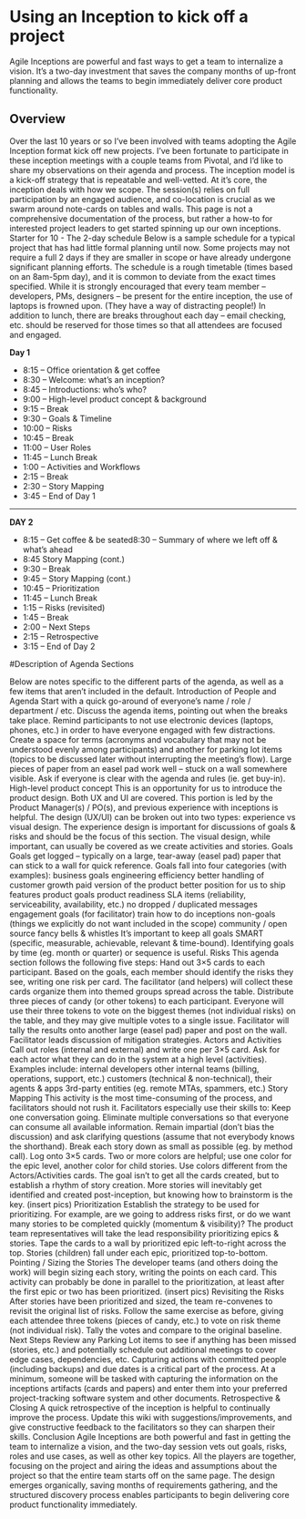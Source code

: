 # Using an Inception to kick off a project

Agile Inceptions are powerful and fast ways to get a team to internalize a vision. It’s a two-day investment that saves the company months of up-front planning and allows the teams to begin immediately deliver core product functionality.

## Overview
Over the last 10 years or so I’ve been involved with teams adopting the Agile Inception format kick off new projects. I’ve been fortunate to participate in these inception meetings with a couple teams from Pivotal, and I’d like to share my observations on their agenda and process.
The inception model is a kick-off strategy that is repeatable and well-vetted. At it’s core, the inception deals with how we scope. The session(s) relies on full participation by an engaged audience, and co-location is crucial as we swarm around note-cards on tables and walls.
This page is not a comprehensive documentation of the process, but rather a how-to for interested project leaders to get started spinning up our own inceptions. 
Starter for 10 - The 2-day schedule
Below is a sample schedule for a typical project that has had little formal planning until now. Some projects may not require a full 2 days if they are smaller in scope or have already undergone significant planning efforts. The schedule is a rough timetable (times based on an 8am-5pm day), and it is common to deviate from the exact times specified.
While it is strongly encouraged that every team member – developers, PMs, designers – be present for the entire inception, the use of laptops is frowned upon. (They have a way of distracting people!) In addition to lunch, there are breaks throughout each day – email checking, etc. should be reserved for those times so that all attendees are focused and engaged.

 **Day 1**
* 8:15 – Office orientation & get coffee
* 8:30 – Welcome: what’s an inception?
* 8:45 – Introductions: who’s who?
* 9:00 – High-level product concept & background
* 9:15 – Break
* 9:30 – Goals & Timeline
* 10:00 – Risks
* 10:45 – Break
* 11:00 – User Roles
* 11:45 – Lunch Break
* 1:00 – Activities and Workflows
* 2:15 – Break
* 2:30 – Story Mapping
* 3:45 – End of Day 1

 --------

 **DAY 2**
* 8:15 – Get coffee & be seated8:30 – Summary of where we left off & what’s ahead
* 8:45 Story Mapping (cont.)
* 9:30 – Break
* 9:45 – Story Mapping (cont.)
* 10:45 – Prioritization
* 11:45 – Lunch Break
* 1:15 – Risks (revisited)
* 1:45 – Break
* 2:00 – Next Steps
* 2:15 – Retrospective
* 3:15 – End of Day 2


#Description of Agenda Sections

Below are notes specific to the different parts of the agenda, as well as a few items that aren’t included in the default.
Introduction of People and Agenda
Start with a quick go-around of everyone’s name / role / department / etc.
Discuss the agenda items, pointing out when the breaks take place.
Remind participants to not use electronic devices (laptops, phones, etc.) in order to have everyone engaged with few distractions.
Create a space for terms (acronyms and vocabulary that may not be understood evenly among participants) and another for parking lot items (topics to be discussed later without interrupting the meeting’s flow). Large pieces of paper from an easel pad work well – stuck on a wall somewhere visible.
Ask if everyone is clear with the agenda and rules (ie. get buy-in).
High-level product concept
This is an opportunity for us to introduce the product design. Both UX and UI are covered.
This portion is led by the Product Manager(s) / PO(s), and previous experience with inceptions is helpful.
The design (UX/UI) can be broken out into two types: experience vs visual design. The experience design is important for discussions of goals & risks and should be the focus of this section. The visual design, while important, can usually be covered as we create activities and stories.
Goals
Goals get logged – typically on a large, tear-away (easel pad) paper that can stick to a wall for quick reference.
Goals fall into four categories (with examples):
business goals 
engineering efficiency
better handling of customer growth
paid version of the product
better position for us to ship features
product goals 
product readiness
SLA items (reliability, serviceability, availability, etc.)
no dropped / duplicated messages
engagement goals (for facilitator) 
train how to do inceptions
non-goals (things we explicitly do not want included in the scope) 
community / open source
fancy bells & whistles
It’s important to keep all goals SMART (specific, measurable, achievable, relevant & time-bound). Identifying goals by time (eg. month or quarter) or sequence is useful.
Risks
This agenda section follows the following five steps:
Hand out 3×5 cards to each participant. Based on the goals, each member should identify the risks they see, writing one risk per card.
The facilitator (and helpers) will collect these cards organize them into themed groups spread across the table.
Distribute three pieces of candy (or other tokens) to each participant. Everyone will use their three tokens to vote on the biggest themes (not individual risks) on the table, and they may give multiple votes to a single issue.
Facilitator will tally the results onto another large (easel pad) paper and post on the wall.
Facilitator leads discussion of mitigation strategies.
Actors and Activities
Call out roles (internal and external) and write one per 3×5 card. Ask for each actor what they can do in the system at a high level (activities).
Examples include:
internal developers
other internal teams (billing, operations, support, etc.)
customers (technical & non-technical), their agents & apps
3rd-party entities (eg. remote MTAs, spammers, etc.)
Story Mapping
This activity is the most time-consuming of the process, and facilitators should not rush it. Facilitators especially use their skills to:
Keep one conversation going. Eliminate multiple conversations so that everyone can consume all available information.
Remain impartial (don’t bias the discussion) and ask clarifying questions (assume that not everybody knows the shorthand).
Break each story down as small as possible (eg. by method call).
Log onto 3×5 cards. Two or more colors are helpful; use one color for the epic level, another color for child stories. Use colors different from the Actors/Activities cards.
The goal isn’t to get all the cards created, but to establish a rhythm of story creation. More stories will inevitably get identified and created post-inception, but knowing how to brainstorm is the key.
(insert pics)
Prioritization
Establish the strategy to be used for prioritizing. For example, are we going to address risks first, or do we want many stories to be completed quickly (momentum & visibility)? The product team representatives will take the lead responsibility prioritizing epics & stories.
Tape the cards to a wall by prioritized epic left-to-right across the top. Stories (children) fall under each epic, prioritized top-to-bottom.
Pointing / Sizing the Stories
The developer teams (and others doing the work) will begin sizing each story, writing the points on each card. This activity can probably be done in parallel to the prioritization, at least after the first epic or two has been prioritized.
(insert pics)
Revisiting the Risks
After stories have been prioritized and sized, the team re-convenes to revisit the original list of risks. Follow the same exercise as before, giving each attendee three tokens (pieces of candy, etc.) to vote on risk theme (not individual risk). Tally the votes and compare to the original baseline.
Next Steps
Review any Parking Lot items to see if anything has been missed (stories, etc.) and potentially schedule out additional meetings to cover edge cases, dependencies, etc.
Capturing actions with committed people (including backups) and due dates is a critical part of the process. At a minimum, someone will be tasked with capturing the information on the inceptions artifacts (cards and papers) and enter them into your preferred project-tracking software system and other documents.
Retrospective & Closing
A quick retrospective of the inception is helpful to continually improve the process. Update this wiki with suggestions/improvements, and give constructive feedback to the facilitators so they can sharpen their skills.
Conclusion
Agile Inceptions are both powerful and fast in getting the team to internalize a vision, and the two-day session vets out goals, risks, roles and use cases, as well as other key topics.  All the players are together, focusing on the project and airing the ideas and assumptions about the project so that the entire team starts off on the same page. The design emerges organically, saving months of requirements gathering, and the structured discovery process enables participants to begin delivering core product functionality immediately.
